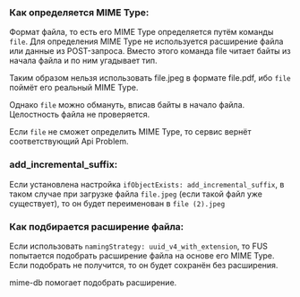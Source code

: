 ### Как определяется MIME Type:
Формат файла, то есть его MIME Type определяется путём команды `file`. Для определения MIME Type не используется расширение файла или данные из POST-запроса. Вместо этого команда file читает байты из начала файла и по ним угадывает тип.

Таким образом нельзя использовать file.jpeg в формате file.pdf, ибо `file` поймёт его реальный MIME Type.

Однако `file` можно обмануть, вписав байты в начало файла. Целостность файла не проверяется.

Если `file` не сможет определить MIME Type, то сервис вернёт соответствующий Api Problem.

### add_incremental_suffix:
Если установлена настройка `ifObjectExists: add_incremental_suffix`, в таком случае при загрузке файла `file.jpeg` (если такой файл уже существует), то он будет переименован в `file (2).jpeg`

### Как подбирается расширение файла:
Если использовать `namingStrategy: uuid_v4_with_extension`, то FUS попытается подобрать расширение файла на основе его MIME Type. Если подобрать не получится, то он будет сохранён без расширения.

mime-db помогает подобрать расширение.